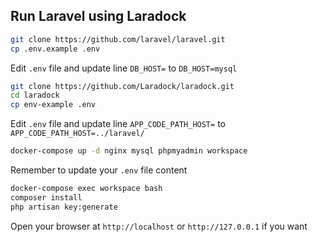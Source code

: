## Run Laravel using Laradock


```bash
git clone https://github.com/laravel/laravel.git
cp .env.example .env
```

Edit `.env` file and update line `DB_HOST=` to `DB_HOST=mysql`

```bash
git clone https://github.com/Laradock/laradock.git
cd laradock
cp env-example .env
```

Edit `.env` file and update line `APP_CODE_PATH_HOST=` to `APP_CODE_PATH_HOST=../laravel/`

```bash
docker-compose up -d nginx mysql phpmyadmin workspace
```

Remember to update your `.env` file content

```bash
docker-compose exec workspace bash
composer install
php artisan key:generate
```

Open your browser at `http://localhost` or `http://127.0.0.1` if you want
